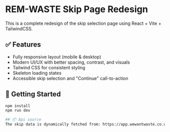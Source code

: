 # REM-WASTE Skip Page Redesign

This is a complete redesign of the skip selection page using React + Vite + TailwindCSS.

## ✅ Features

- Fully responsive layout (mobile & desktop)
- Modern UI/UX with better spacing, contrast, and visuals
- Tailwind CSS for consistent styling
- Skeleton loading states
- Accessible skip selection and "Continue" call-to-action

## 🚀 Getting Started

```bash
npm install
npm run dev

## 📦 Api source
The skip data is dynamically fetched from: https://app.wewantwaste.co.uk/api/skips/by-location?postcode=NR32&area=Lowestoft